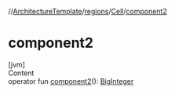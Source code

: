 //[ArchitectureTemplate](../../index.md)/[regions](../index.md)/[Cell](index.md)/[component2](component2.md)



# component2  
[jvm]  
Content  
operator fun [component2](component2.md)(): [BigInteger](https://docs.oracle.com/javase/8/docs/api/java/math/BigInteger.html)  



